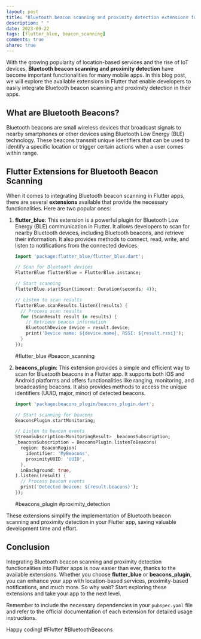 ```yaml
---
layout: post
title: "Bluetooth beacon scanning and proximity detection extensions for Flutter"
description: " "
date: 2023-09-22
tags: [flutter_blue, beacon_scanning]
comments: true
share: true
---
```


With the growing popularity of location-based services and the rise of IoT devices, **Bluetooth beacon scanning and proximity detection** have become important functionalities for many mobile apps. In this blog post, we will explore the available extensions in Flutter that enable developers to easily integrate Bluetooth beacon scanning and proximity detection in their apps.

## What are Bluetooth Beacons?

Bluetooth beacons are small wireless devices that broadcast signals to nearby smartphones or other devices using Bluetooth Low Energy (BLE) technology. These beacons transmit unique identifiers that can be used to identify a specific location or trigger certain actions when a user comes within range.

## Flutter Extensions for Bluetooth Beacon Scanning

When it comes to integrating Bluetooth beacon scanning in Flutter apps, there are several **extensions** available that provide the necessary functionalities. Here are two popular ones:

1. **flutter_blue**: This extension is a powerful plugin for Bluetooth Low Energy (BLE) communication in Flutter. It allows developers to scan for nearby Bluetooth devices, including Bluetooth beacons, and retrieve their information. It also provides methods to connect, read, write, and listen to notifications from the connected devices.

    ```dart
    import 'package:flutter_blue/flutter_blue.dart';
    
    // Scan for Bluetooth devices
    FlutterBlue flutterBlue = FlutterBlue.instance;
    
    // Start scanning
    flutterBlue.startScan(timeout: Duration(seconds: 4));
    
    // Listen to scan results
    flutterBlue.scanResults.listen((results) {
      // Process scan results
      for (ScanResult result in results) {
        // Retrieve beacon information
        BluetoothDevice device = result.device;
        print('Device name: ${device.name}, RSSI: ${result.rssi}');
      }
    });
    ```
    #flutter_blue #beacon_scanning

2. **beacons_plugin**: This extension provides a simple and efficient way to scan for Bluetooth beacons in a Flutter app. It supports both iOS and Android platforms and offers functionalities like ranging, monitoring, and broadcasting beacons. It also provides methods to access the unique identifiers (UUID, major, minor) of detected beacons.

    ```dart
    import 'package:beacons_plugin/beacons_plugin.dart';
    
    // Start scanning for beacons
    BeaconsPlugin.startMonitoring;
    
    // Listen to beacon events
    StreamSubscription<MonitoringResult> _beaconsSubscription;
    _beaconsSubscription = BeaconsPlugin.listenToBeacons(
      region: BeaconRegion(
        identifier: 'MyBeacons',
        proximityUUID: 'UUID',
      ),
      inBackground: true,
    ).listen((result) {
      // Process beacon events 
      print('Detected beacon: ${result.beacons}');
    });
    ```
    #beacons_plugin #proximity_detection

These extensions simplify the implementation of Bluetooth beacon scanning and proximity detection in your Flutter app, saving valuable development time and effort.

## Conclusion

Integrating Bluetooth beacon scanning and proximity detection functionalities into Flutter apps is now easier than ever, thanks to the available extensions. Whether you choose **flutter_blue** or **beacons_plugin**, you can enhance your app with location-based services, proximity-based notifications, and much more. So why wait? Start exploring these extensions and take your app to the next level.

Remember to include the necessary dependencies in your `pubspec.yaml` file and refer to the official documentation of each extension for detailed usage instructions.

Happy coding! #Flutter #BluetoothBeacons